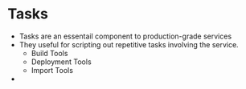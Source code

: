 # Tasks

- Tasks are an essentail component to production-grade services
- They useful for scripting out repetitive tasks involving the service.  
  - Build Tools
  - Deployment Tools
  - Import Tools 
- 
